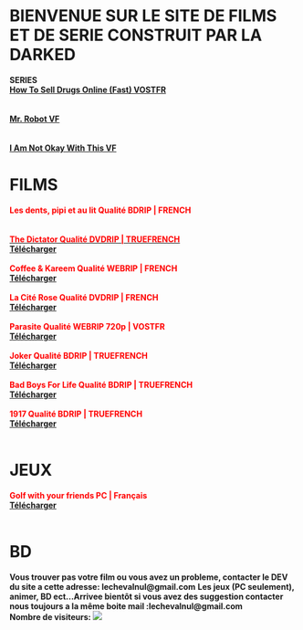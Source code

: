 <head>
<title>DARK DOWNLOAD</title>
<link rel="shortcut icon" href="https://psyquoquackpack.github.io/favicon.ico">
</head>
<body>
<h1>BIENVENUE SUR LE SITE DE FILMS ET DE SERIE CONSTRUIT PAR LA DARKED</h1>
<b>SERIES</b>
<br><b><a rel="external nofollow" target="_blank" href="https://free-to.github.io/sell">How To Sell Drugs Online (Fast) VOSTFR</a></b><br>
  <br></br>
<b><a rel="external nofollow" target="_blank" href="https://free-to.github.io/mr_robot">Mr. Robot VF</a></b><br>
<br></br>
<b><a rel="external nofollow" target="_blank" href="https://free-to.github.io/not_okay">I Am Not Okay With This VF</a></b><br>
<h1>FILMS</h1>
<b><div style="font-weight:bold;color:#ff0000">Les dents, pipi et au lit Qualité BDRIP | FRENCH</div></b>
<b><a rel="external nofollow" target="_blank" href=" https://1fichier.com/?um6atkryw2slm5zexr1h&af=1798861 "></b><br>
<br/>
<b><div style="font-weight:bold;color:#ff0000">The Dictator Qualité DVDRIP | TRUEFRENCH</div></b>
<b><a rel="external nofollow" target="_blank" href="https://1fichier.com/?3u8yz9imhjmg0q33jjrk&af=3108529">Télécharger</a></b><br>
<br/>
<b><div style="font-weight:bold;color:#ff0000">Coffee & Kareem Qualité WEBRIP | FRENCH</div></b>
<b><a rel="external nofollow" target="_blank" href="https://1fichier.com/?djymieao90tv1h8a1wdx&af=3108529">Télécharger</a></b><br>
<br/>
<b><div style="font-weight:bold;color:#ff0000">La Cité Rose Qualité DVDRIP | FRENCH</div></b>
<b><a rel="external nofollow" target="_blank" href="https://1fichier.com/?skj5xnmobni8owilvxu8&af=3108529">Télécharger</a></b><br>
<br/>
<b><div style="font-weight:bold;color:#ff0000">Parasite Qualité WEBRIP 720p | VOSTFR</div></b>
<b><a rel="external nofollow" target="_blank" href="https://1fichier.com/?ltr28ap0gmgfjntmj7wv&af=3108529">Télécharger</a></b><br>
<br/>
<b><div style="font-weight:bold;color:#ff0000">Joker Qualité BDRIP | TRUEFRENCH</div></b>
<b><a rel="external nofollow" target="_blank" href="https://1fichier.com/?yvkj0gvv0vlhn6xo883o&af=3108529">Télécharger</a></b><br>
<br/>
<b><div style="font-weight:bold;color:#ff0000">Bad Boys For Life Qualité BDRIP | TRUEFRENCH</div></b>
<b><a rel="external nofollow" target="_blank" href="https://1fichier.com/?zoz2knsdl83bq35jvhxg&af=3108529">Télécharger</a></b><br>
<br/>
<b><div style="font-weight:bold;color:#ff0000">1917 Qualité BDRIP | TRUEFRENCH</div></b>
<b><a rel="external nofollow" target="_blank" href="https://1fichier.com/?efk72kyhve3zjcqw04bu&af=3098520">Télécharger</a></b><br>
<br/>
<h1>JEUX</h1>
<b><div style="font-weight:bold;color:#ff0000">Golf with your friends PC | Français
</div></b>
<b><a rel="external nofollow" target="_blank" href=" https://1fichier.com/?ibztncouci9d2bi1sll5&af=105612 ">Télécharger</a></b><br>
<br/>
<h1>BD</h1>
<b>Vous trouver pas votre film ou vous avez un probleme, contacter le DEV du site a cette adresse: lechevalnul@gmail.com</b>
<b>Les jeux (PC seulement), animer, BD ect...Arrivee bientôt si vous avez des suggestion contacter nous toujours a la même boite mail :lechevalnul@gmail.com</b>
<br>
<b>Nombre de visiteurs: </b>
<img src="http://www.mon-compteur.fr/html_c01genv2-226337-1" border="0" />
</body>

